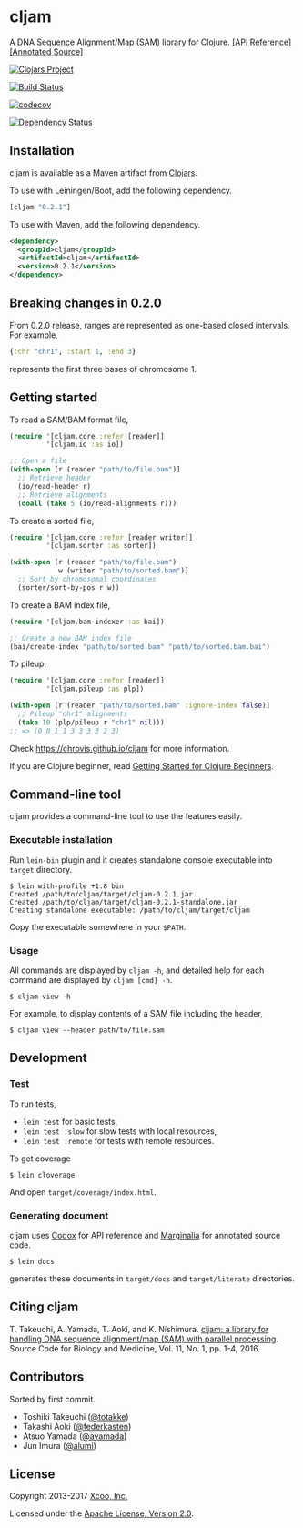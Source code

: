 # cljam

A DNA Sequence Alignment/Map (SAM) library for Clojure. [[API Reference]][api-reference] [[Annotated Source]][annotated-source]

[![Clojars Project](https://img.shields.io/clojars/v/cljam.svg)](https://clojars.org/cljam)

[![Build Status](https://travis-ci.org/chrovis/cljam.svg?branch=master)](https://travis-ci.org/chrovis/cljam)

[![codecov](https://codecov.io/gh/chrovis/cljam/branch/master/graph/badge.svg)](https://codecov.io/gh/chrovis/cljam)

[![Dependency Status](https://www.versioneye.com/user/projects/55dc18598d9c4b0021000759/badge.svg?style=flat)](https://www.versioneye.com/user/projects/55dc18598d9c4b0021000759)

## Installation

cljam is available as a Maven artifact from [Clojars][clojars].

To use with Leiningen/Boot, add the following dependency.

```clojure
[cljam "0.2.1"]
```

To use with Maven, add the following dependency.

```xml
<dependency>
  <groupId>cljam</groupId>
  <artifactId>cljam</artifactId>
  <version>0.2.1</version>
</dependency>
```

## Breaking changes in 0.2.0

From 0.2.0 release, ranges are represented as one-based closed intervals. For example,

```clojure
{:chr "chr1", :start 1, :end 3}
```

represents the first three bases of chromosome 1.

## Getting started

To read a SAM/BAM format file,

```clojure
(require '[cljam.core :refer [reader]]
         '[cljam.io :as io])

;; Open a file
(with-open [r (reader "path/to/file.bam")]
  ;; Retrieve header
  (io/read-header r)
  ;; Retrieve alignments
  (doall (take 5 (io/read-alignments r)))
```

To create a sorted file,

```clojure
(require '[cljam.core :refer [reader writer]]
         '[cljam.sorter :as sorter])

(with-open [r (reader "path/to/file.bam")
            w (writer "path/to/sorted.bam")]
  ;; Sort by chromosomal coordinates
  (sorter/sort-by-pos r w))
```

To create a BAM index file,

```clojure
(require '[cljam.bam-indexer :as bai])

;; Create a new BAM index file
(bai/create-index "path/to/sorted.bam" "path/to/sorted.bam.bai")
```

To pileup,

```clojure
(require '[cljam.core :refer [reader]]
         '[cljam.pileup :as plp])

(with-open [r (reader "path/to/sorted.bam" :ignore-index false)]
  ;; Pileup "chr1" alignments
  (take 10 (plp/pileup r "chr1" nil)))
;; => (0 0 1 1 3 3 3 3 2 3)
```

Check https://chrovis.github.io/cljam for more information.

If you are Clojure beginner, read [Getting Started for Clojure Beginners](https://github.com/chrovis/cljam/wiki/Getting-Started-for-Clojure-Beginners).

## Command-line tool

cljam provides a command-line tool to use the features easily.

### Executable installation

Run `lein-bin` plugin and it creates standalone console executable into `target` directory.

```console
$ lein with-profile +1.8 bin
Created /path/to/cljam/target/cljam-0.2.1.jar
Created /path/to/cljam/target/cljam-0.2.1-standalone.jar
Creating standalone executable: /path/to/cljam/target/cljam
```

Copy the executable somewhere in your `$PATH`.

### Usage

All commands are displayed by `cljam -h`, and detailed help for each command are displayed by `cljam [cmd] -h`.

```console
$ cljam view -h
```

For example, to display contents of a SAM file including the header,

```console
$ cljam view --header path/to/file.sam
```

## Development

### Test

To run tests,

- `lein test` for basic tests,
- `lein test :slow` for slow tests with local resources,
- `lein test :remote` for tests with remote resources.

To get coverage

```console
$ lein cloverage
```

And open `target/coverage/index.html`.

### Generating document

cljam uses [Codox](https://github.com/weavejester/codox) for API reference and
[Marginalia](https://github.com/gdeer81/marginalia) for annotated source code.

```console
$ lein docs
```

generates these documents in `target/docs` and `target/literate` directories.

## Citing cljam

T. Takeuchi, A. Yamada, T. Aoki, and K. Nishimura. [cljam: a library for handling DNA sequence alignment/map (SAM) with parallel processing](http://dx.doi.org/10.1186/s13029-016-0058-6). Source Code for Biology and Medicine, Vol. 11, No. 1, pp. 1-4, 2016.

## Contributors

Sorted by first commit.

- Toshiki Takeuchi ([@totakke](https://github.com/totakke))
- Takashi Aoki ([@federkasten](https://github.com/federkasten))
- Atsuo Yamada ([@ayamada](https://github.com/ayamada))
- Jun Imura ([@alumi](https://github.com/alumi))

## License

Copyright 2013-2017 [Xcoo, Inc.][xcoo]

Licensed under the [Apache License, Version 2.0][apache-license-2.0].

[clojars]: https://clojars.org/cljam
[api-reference]: https://chrovis.github.io/cljam/docs
[annotated-source]: https://chrovis.github.io/cljam/literate
[xcoo]: https://xcoo.jp/
[apache-license-2.0]: http://www.apache.org/licenses/LICENSE-2.0.html
